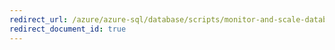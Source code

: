 ```yaml
---
redirect_url: /azure/azure-sql/database/scripts/monitor-and-scale-database-powershell
redirect_document_id: true
---
```


